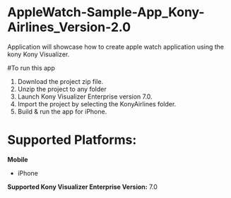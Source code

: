 # AppleWatch-Sample-App_Kony-Airlines_Version-2.0

Application will showcase how to create apple watch application using the kony Kony Visualizer.

#To run this app

1. Download the project zip file.
2. Unzip the project to any folder
3. Launch Kony Visualizer Enterprise version 7.0.
4. Import the project by selecting the KonyAirlines folder.
5. Build & run the app for iPhone.

# Supported Platforms:
**Mobile**
 * iPhone 

**Supported Kony Visualizer Enterprise Version:** 7.0
